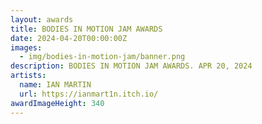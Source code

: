```yaml
---
layout: awards
title: BODIES IN MOTION JAM AWARDS
date: 2024-04-20T00:00:00Z
images:
  - img/bodies-in-motion-jam/banner.png
description: BODIES IN MOTION JAM AWARDS. APR 20, 2024
artists:
  name: IAN MARTIN
  url: https://ianmart1n.itch.io/
awardImageHeight: 340
---
```

